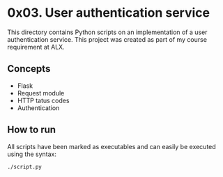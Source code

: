 # 0x03. User authentication service
This directory contains Python scripts on an implementation of a user authentication service. This project was created as part of my course requirement at ALX.

## Concepts
* Flask
* Request module
* HTTP tatus codes
* Authentication

## How to run
All scripts have been marked as executables and can easily be executed using the syntax:

`./script.py`
